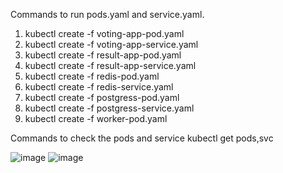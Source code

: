 Commands to run pods.yaml and service.yaml.

1. kubectl create -f voting-app-pod.yaml
2. kubectl create -f voting-app-service.yaml
3. kubectl create -f result-app-pod.yaml
4. kubectl create -f result-app-service.yaml
5. kubectl create -f redis-pod.yaml
6. kubectl create -f redis-service.yaml
7. kubectl create -f postgress-pod.yaml
8. kubectl create -f postgress-service.yaml
9. kubectl create -f worker-pod.yaml

Commands to check the pods and service
kubectl get pods,svc


![image](https://github.com/sayanalokesh/voting_app_k8s/assets/105637305/40faa28b-8f63-4148-9cf9-ec94690a9a29)
![image](https://github.com/sayanalokesh/voting_app_k8s/assets/105637305/36b30971-8594-41d2-99de-0a445a317be4)
